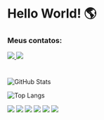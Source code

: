 # Hello World! 🌎

### Meus contatos:
<a href="https://www.linkedin.com/in/deeerick/">
    <img src="https://img.shields.io/badge/linkedin-%230077B5.svg?style=for-the-badge&logo=linkedin&logoColor=white"/>
</a>
<a href="mailto:devdeeerick@gmail.com">
    <img src="https://img.shields.io/badge/Gmail-D14836?style=for-the-badge&logo=gmail&logoColor=white"/>
</a>

#

![GitHub Stats](https://github-readme-stats.vercel.app/api?username=deeerick&show_icons=true&count_private=true&theme=dark)

![Top Langs](https://github-readme-stats.vercel.app/api/top-langs/?username=Deeerick&show_icons=true&theme=dark)


<div>
    <p dir="auto">
        <img src="https://img.shields.io/badge/Python-FFD43B?style=for-the-badge&logo=python&logoColor=blue"/>
        <img src="https://img.shields.io/badge/GIT-E44C30?style=for-the-badge&logo=git&logoColor=white"/>
        <img src="https://img.shields.io/badge/sqlite-%2307405e.svg?style=for-the-badge&logo=sqlite&logoColor=white"/>
        <img src="https://img.shields.io/badge/pandas-%23150458.svg?style=for-the-badge&logo=pandas&logoColor=white"/>
        <img src="https://img.shields.io/badge/Matplotlib-%23ffffff.svg?style=for-the-badge&logo=Matplotlib&logoColor=black"/>
        <img src="https://img.shields.io/badge/numpy-%23013243.svg?style=for-the-badge&logo=numpy&logoColor=white"/>
    </p>
    
</div>
